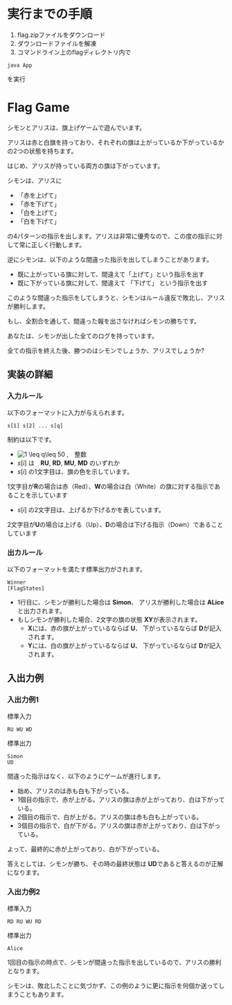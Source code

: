 <script type="text/x-mathjax-config">MathJax.Hub.Config({tex2jax:{inlineMath:[['\$','\$'],['\\(','\\)']],processEscapes:true},CommonHTML: {matchFontHeight:false}});</script>
<script type="text/javascript" async src="https://cdnjs.cloudflare.com/ajax/libs/mathjax/2.7.1/MathJax.js?config=TeX-MML-AM_CHTML"></script>



# 実行までの手順
1. flag.zipファイルをダウンロード
2. ダウンロードファイルを解凍
3. コマンドライン上のflagディレクトリ内で
```
java App
```
を実行

# Flag Game

シモンとアリスは、旗上げゲームで遊んでいます。

アリスは赤と白旗を持っており、それぞれの旗は上がっているか下がっているかの2つの状態を持ちます。

はじめ、アリスが持っている両方の旗は下がっています。

シモンは、アリスに
* 「赤を上げて」
* 「赤を下げて」
* 「白を上げて」
* 「白を下げて」

の4パターンの指示を出します。アリスは非常に優秀なので、この度の指示に対して常に正しく行動します。

逆にシモンは、以下のような間違った指示を出してしまうことがあります。
* 既に上がっている旗に対して、間違えて「上げて」という指示を出す
* 既に下がっている旗に対して、間違えて 「下げて」 という指示を出す


このような間違った指示をしてしまうと、シモンはルール違反で敗北し、アリスが勝利します。

もし、全割合を通して、間違った報を出さなければシモンの勝ちです。

あなたは、シモンが出した全てのログを持っています。

全ての指示を終えた後、勝つのはシモンでしょうか、アリスでしょうか?
<!--もしシモンが勝ったのであれば、後のアリスの旅の状態を出力してください。-->


<!--
## The Mission  

指示の記録から、どちらが勝ったかを判定し、シモンが勝ったのであれば最後のアリスの取の状服を出力するプログラムを作成してください。
-->

## 実装の詳細

<!--### CLI 

入力値が標準入力からされて、答えを出力に表示するCLIアプリケーションをしてください。
詳細は 「CLIアプリ作成テンプレート」を用ください。
-->


### 入力ルール

以下のフォーマットに入力が与えられます。

```  
s[1] s[2] ... s[q]
```

制約は以下です。

* ![$1 \leq q\leq 50$](https://render.githubusercontent.com/render/math?math=%241%20%5Cleq%20q%5Cleq%2050%24)
 ,　整数 
* $s[i]$ は　**RU**, **RD**, **MU**, **MD** のいずれか
* $s[i]$ の1文字目は、旗の色を示しています。

 1文字目が**R**の場合は赤（Red）、**W**の場合は白（White）の旗に対する指示であることを示しています
 * $s[i]$ の2文字目は、上げるか下げるかを表しています。

 2文字目が**U**の場合は上げる（Up）、**D**の場合は下げる指示（Down）であることしています



### 出カルール
<!--以下のフォーマットを満たす標準出力を出力してください。-->
以下のフォーマットを満たす標準出力がされます。

```
Winner
[FlagStates]
```

* 1行目に、シモンが勝利した場合は **Simon**、 アリスが勝利した場合は **ALice** と出力されます。
* もしシモンが勝利した場合、2文字の旗の状態 **XY**が表示されます。
    * **X**には、赤の旗が上がっているならば **U**、 下がっているならば **D**が記入されます。
    * **Y**には、白の旗が上がっているならば **U**、 下がっているならば **D**が記入されます。

## 入出力例

### 入出力例1

標準入力

```
RU WU WD
```

標準出力

```
Simon
UD
```

間違った指示はなく、以下のようにゲームが進行します。

* 始め、アリスのは赤も白も下がっている。
* 1個目の指示で、赤が上がる。アリスの旗は赤が上がっており、白は下がっている。
* 2個目の指示で、白が上がる。アリスの旗は赤も白も上がっている。
* 3個目の指示で、白が下がる。アリスの旗は赤が上がっており、白は下がっている。

よって、最終的に赤が上がっており、白が下がっている。

答えとしては、シモンが勝ち、その時の最終状態は **UD**であると答えるのが正解になります。

### 入出力例2

標準入力

```
RD RU WU RD
```

標準出力

```
Alice
```

1回目の指示の時点で、シモンが間違った指示を出しているので、アリスの勝利となります。 

シモンは、敗北したことに気づかず、この例のように更に指示を何個か送ってしまうこともあります。

<!--なお、期待する入出力は [basic_testcases.json](https://github.com/h1r0t0/flag/blob/master/basic_testcases.json)にいくつか定されています。
実装する際の参考にしてください。

## コマンドラインアプリケーション(CLI アプリ)作成用テンプレート(Java)

[App.java](https://github.com/h1r0t0/flag/blob/master/App.java)を編集して、CLIアプリを実装してください。
チャレンジ内でファイルの作成が許可されていれば、可読性等のためにファイルを分割する事も可能です。

### 標準入力の取得方法

標準入力の内容は **getstdin()** 関数を使用して配列として取得可能です

```java
public static void main(String[] args){
    String Lines = getStain();
        // code to run
}
```


### コマンド実行結果の標準出力への出力

標準の **System.out.printin**メソッド等を使用してください。

```java
System.out.println(args);
```
### 外部ライブラリの追加方法

外部ライブラリを使用する場合は以下の手順で実施してください。

* [pom.xml](https://github.com/h1r0t0/flag/blob/master/pom.xml) に依存ライブラリの追加
-->

